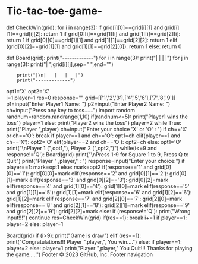 # Tic-tac-toe-game-

def CheckWin(grid):
    for i in range(3):
        if grid[i][0]==grid[i][1] and grid[i][1]==grid[i][2]:
            return 1
        if grid[0][i]==grid[1][i] and grid[1][i]==grid[2][i]:
            return 1
    if grid[0][0]==grid[1][1] and grid[1][1]==grid[2][2]:
        return 1
    elif (grid[0][2]==grid[1][1] and grid[1][1]==grid[2][0]):
        return 1
    else:
        return 0

def Board(grid):
   print("-------------")
   for i in range(3):
        print("|   |   |   |")
        for j in range(3):
           print("| ",grid[i][j],sep=" ",end="")

        print("|\n|   |   |   |")
        print("-------------")
opt1='X'
opt2='X'           
i=1
player=1
res=0
response=""
grid=[['1','2','3'],['4','5','6'],['7','8','9']]
p1=input("Enter Player1 Name: ")
p2=input("Enter Player2 Name: ")
ch=input("Press any key to toss......")
import random
randnum=random.randrange(1,10)
if(randnum<=5):
    print("Player1 wins the toss")
    player=1
else:
    print("Player2 wins the toss")
    player=2
while True:
    print("Player ",player)
    ch=input("Enter your choice 'X' or 'O' : ")
    if ch=='X' or ch=='O':
        break
if player==1 and ch=='O':
        opt1=ch
elif(player==1 and ch=='X'):
        opt2='O'
elif(player==2 and ch=='O'):
        opt2=ch
else:
        opt1='O'
print("\nPlayer 1 (",opt1,"), Player 2 (",opt2,")")
while(i<=9 and response!='Q'):
    Board(grid)
    print("\nPress 1-9 for Square 1 to 9, Press Q to Quit")
    print("Player " ,player," : ")
    response=input("Enter your choice:")
    if player==1:
        mark=opt1
    else:
        mark=opt2
    if(response=='1' and grid[0][0]=='1'):
        grid[0][0]=mark
    elif(response=='2' and grid[0][1]=='2'):
        grid[0][1]=mark
    elif(response=='3' and grid[0][2]=='3'):
        grid[0][2]=mark
    elif(response=='4' and grid[1][0]=='4'):
        grid[1][0]=mark
    elif(response=='5' and grid[1][1]=='5'):
        grid[1][1]=mark
    elif(response=='6' and grid[1][2]=='6'):
        grid[1][2]=mark
    elif response=='7' and grid[2][0]=='7':
        grid[2][0]=mark
    elif(response=='8' and grid[2][1]=='8'):
        grid[2][1]=mark
    elif(response=='9' and grid[2][2]=='9'):
        grid[2][2]=mark
    else:
        if (response!='Q'):
            print("Wrong input!!!")
        continue
    res=CheckWin(grid)
    if(res==1):
        break
    i+=1
    if player==1:
        player=2
    else:
        player=1

Board(grid)
if (i>9):
    print("Game is draw")
elif (res==1):
    print("Congratulations!!! Player ",player,", You win....")
else:
    if player==1:
        player=2
    else:
        player=1
    print("Player ",player," You Quit!!! Thanks for playing the game.....")
Footer
© 2023 GitHub, Inc.
Footer navigation

